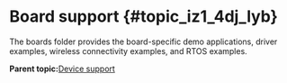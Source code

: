 # Board support {#topic_iz1_4dj_lyb}

The boards folder provides the board-specific demo applications, driver examples, wireless connectivity examples, and RTOS examples.

**Parent topic:**[Device support](../topics/device_support.md)

